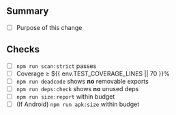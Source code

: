 ## Summary
- [ ] Purpose of this change

## Checks
- [ ] `npm run scan:strict` passes
- [ ] Coverage ≥ ${{ env.TEST_COVERAGE_LINES || 70 }}%
- [ ] `npm run deadcode` shows **no** removable exports
- [ ] `npm run deps:check` shows **no** unused deps
- [ ] `npm run size:report` within budget
- [ ] (If Android) `npm run apk:size` within budget

